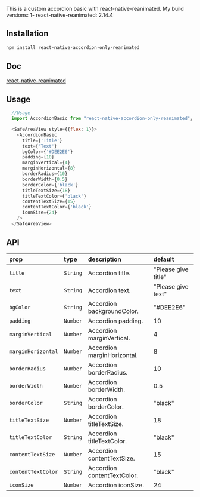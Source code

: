 This is a custom accordion basic with react-native-reanimated.
My build versions:
1- react-native-reanimated: 2.14.4

## Installation

```bash
npm install react-native-accordion-only-reanimated
```

## Doc

[react-native-reanimated](https://docs.swmansion.com/react-native-reanimated/)

## Usage

```js
  //Usage
  import AccordionBasic from "react-native-accordion-only-reanimated";

  <SafeAreaView style={{flex: 1}}>
    <AccordionBasic
      title={'Title'}
      text={'Text'}
      bgColor={'#DEE2E6'}
      padding={10}
      marginVertical={4}
      marginHorizontal={8}
      borderRadius={10}
      borderWidth={0.5}
      borderColor={'black'}
      titleTextSize={18}
      titleTextColor={'black'}
      contentTextSize={15}
      contentTextColor={'black'}
      iconSize={24}
    />
  </SafeAreaView>
```

## API

| prop            | type     | description             | default  |
| :-------------  | :------- | :---------------------- | :------- |
| `title`          | `String`   | Accordion title.     | "Please give title" |
| `text`          | `String`   | Accordion text.       | "Please give text" |
| `bgColor`  | `String` | Accordion backgroundColor. |"#DEE2E6" |
| `padding`  | `Number` | Accordion padding. | 10 |
| `marginVertical` | `Number` | Accordion marginVertical. | 4 |
| `marginHorizontal` | `Number` | Accordion marginHorizontal. | 8 |
| `borderRadius` | `Number` | Accordion borderRadius. | 10 |
| `borderWidth` | `Number` | Accordion borderWidth. | 0.5 |
| `borderColor` | `String` | Accordion borderColor. | "black" |
| `titleTextSize` | `Number` | Accordion titleTextSize. | 18 |
| `titleTextColor` | `String` | Accordion titleTextColor. | "black" |
| `contentTextSize` | `Number` | Accordion contentTextSize. | 15 |
| `contentTextColor` | `String` | Accordion contentTextColor. | "black" |
| `iconSize`  | `Number` | Accordion iconSize. | 24 |
